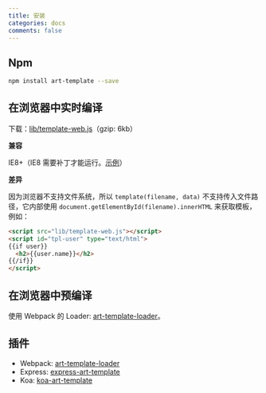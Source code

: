 ```yaml
---
title: 安装
categories: docs
comments: false
---
```


## Npm

```bash
npm install art-template --save
```

## 在浏览器中实时编译

下载：[lib/template-web.js](https://raw.githubusercontent.com/aui/art-template/master/lib/template-web.js)（gzip: 6kb）

**兼容**

IE8+（IE8 需要补丁才能运行。[示例](https://github.com/aui/art-template/blob/master/example/web-ie-compatible/index.html)）

**差异**

因为浏览器不支持文件系统，所以 `template(filename, data)` 不支持传入文件路径，它内部使用 `document.getElementById(filename).innerHTML` 来获取模板，例如：

```html
<script src="lib/template-web.js"></script>
<script id="tpl-user" type="text/html">
{{if user}}
  <h2>{{user.name}}</h2>
{{/if}}
</script>
```

## 在浏览器中预编译

使用 Webpack 的 Loader: [art-template-loader](../webpack)。

## 插件

* Webpack: [art-template-loader](../webpack)
* Express: [express-art-template](../express)
* Koa: [koa-art-template](../koa)
